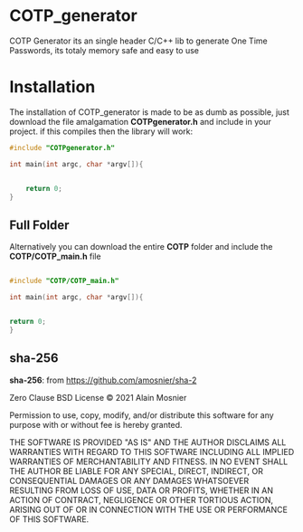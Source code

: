 # COTP_generator
COTP Generator its an single header C/C++ lib to generate 
One Time Passwords, its totaly memory safe and easy to use


# Installation

The installation of COTP_generator is made to be as dumb as possible, 
just  download the file  amalgamation **COTPgenerator.h**  and include in your project.
if this compiles then the library will work:

~~~c
#include "COTPgenerator.h"

int main(int argc, char *argv[]){


    return 0;
}
~~~

## Full Folder
Alternatively you can download the entire **COTP** folder and include the **COTP/COTP_main.h** file
~~~c

#include "COTP/COTP_main.h"

int main(int argc, char *argv[]){


return 0;
}
~~~


## sha-256 <br>
**sha-256**: from https://github.com/amosnier/sha-2 <br>

Zero Clause BSD License
© 2021 Alain Mosnier

Permission to use, copy, modify, and/or distribute this software for any purpose with or without fee is hereby granted.

THE SOFTWARE IS PROVIDED "AS IS" AND THE AUTHOR DISCLAIMS ALL WARRANTIES WITH REGARD TO THIS SOFTWARE INCLUDING ALL IMPLIED WARRANTIES OF MERCHANTABILITY AND FITNESS. IN NO EVENT SHALL THE AUTHOR BE LIABLE FOR ANY SPECIAL, DIRECT, INDIRECT, OR CONSEQUENTIAL DAMAGES OR ANY DAMAGES WHATSOEVER RESULTING FROM LOSS OF USE, DATA OR PROFITS, WHETHER IN AN ACTION OF CONTRACT, NEGLIGENCE OR OTHER TORTIOUS ACTION, ARISING OUT OF OR IN CONNECTION WITH THE USE OR PERFORMANCE OF THIS SOFTWARE.
